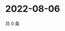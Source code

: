 # 2022-08-06

共 0 条

<!-- BEGIN WEIBO -->
<!-- 最后更新时间 Sat Aug 06 2022 04:17:16 GMT+0800 (China Standard Time) -->

<!-- END WEIBO -->
